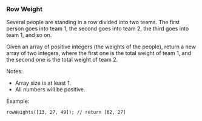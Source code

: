 ### Row Weight

Several people are standing in a row divided into two teams.
The first person goes into team 1, the second goes into team 2, the third goes into team 1, and so on.

Given an array of positive integers (the weights of the people), return a new array of two integers, where the first one is the total weight of team 1, and the second one is the total weight of team 2.

Notes:
* Array size is at least 1.
* All numbers will be positive.

Example:

`rowWeights([13, 27, 49]); // return [62, 27]`
